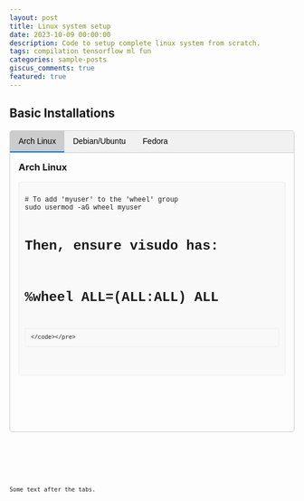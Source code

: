 ```yaml
---
layout: post
title: Linux system setup
date: 2023-10-09 00:00:00
description: Code to setup complete linux system from scratch.
tags: compilation tensorflow ml fun
categories: sample-posts
giscus_comments: true
featured: true
---
```


## Basic Installations

<div class="tabs-container">
  <div class="tab-buttons">
    <button class="tab-button active" onclick="openTab(event, 'arch')">Arch Linux</button>
    <button class="tab-button" onclick="openTab(event, 'debian')">Debian/Ubuntu</button>
    <button class="tab-button" onclick="openTab(event, 'fedora')">Fedora</button>
  </div>

  <div id="arch" class="tab-content" style="display:block;">
    <h3>Arch Linux</h3>
    <pre><code class="language-bash">
# To add 'myuser' to the 'wheel' group
sudo usermod -aG wheel myuser

# Then, ensure visudo has:
# %wheel ALL=(ALL:ALL) ALL
    </code></pre>
  </div>

  <div id="debian" class="tab-content">
    <h3>Debian / Ubuntu</h3>
    <pre><code class="language-bash">
# To add 'myuser' to the 'sudo' group
sudo usermod -aG sudo myuser
    </code></pre>
  </div>

  <div id="fedora" class="tab-content">
    <h3>Fedora / RHEL / CentOS</h3>
    <pre><code class="language-bash">
# To add 'myuser' to the 'wheel' group
sudo usermod -aG wheel myuser

# Typically, wheel group is already configured in /etc/sudoers
    </code></pre>
  </div>
</div>

<style>
  .tabs-container {
    border: 1px solid #ccc;
    border-radius: 5px;
    overflow: hidden; /* To contain floated elements or for border-radius */
    margin-bottom: 20px;
  }
  .tab-buttons {
    background-color: #f1f1f1;
    overflow: hidden; /* Clear floats */
    border-bottom: 1px solid #ccc;
  }
  .tab-button {
    background-color: inherit;
    float: left;
    border: none;
    outline: none;
    cursor: pointer;
    padding: 10px 15px;
    transition: 0.3s;
    font-size: 1em;
  }
  .tab-button:hover {
    background-color: #ddd;
  }
  .tab-button.active {
    background-color: #ccc;
    border-bottom: 2px solid #007bff; /* Or your preferred active color */
  }
  .tab-content {
    display: none;
    padding: 15px;
    border-top: none;
  }
  .tab-content h3 {
    margin-top: 0;
  }
  /* Style for code blocks within tabs if needed */
  .tab-content pre {
    background-color: #f9f9f9;
    border: 1px solid #eee;
    padding: 10px;
    border-radius: 4px;
    overflow-x: auto; /* For horizontal scrolling of long code lines */
  }
  .tab-content code {
    font-family: Consolas, "Courier New", monospace;
  }
</style>

<script>
  function openTab(evt, osName) {
    var i, tabcontent, tabbuttons;
    // Get all elements with class="tab-content" and hide them
    tabcontent = document.getElementsByClassName("tab-content");
    for (i = 0; i < tabcontent.length; i++) {
      tabcontent[i].style.display = "none";
    }

    // Get all elements with class="tab-button" and remove the class "active"
    tabbuttons = document.getElementsByClassName("tab-button");
    for (i = 0; i < tabbuttons.length; i++) {
      tabbuttons[i].className = tabbuttons[i].className.replace(" active", "");
    }

    // Show the current tab, and add an "active" class to the button that opened the tab
    document.getElementById(osName).style.display = "block";
    evt.currentTarget.className += " active";
  }

  // Optional: Open the first tab by default if no other logic handles it
  // document.addEventListener('DOMContentLoaded', function() {
  //   if (document.querySelector('.tab-button')) {
  //      document.querySelector('.tab-button').click();
  //   }
  // });
</script>

Some text after the tabs.